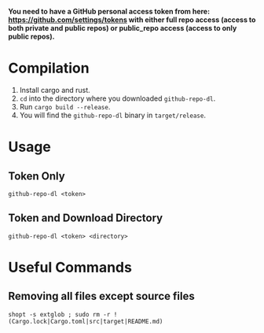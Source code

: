 **You need to have a GitHub personal access token from here: https://github.com/settings/tokens with either full repo access (access to both private and public repos) or public_repo access (access to only public repos).**

# Compilation

1. Install cargo and rust.
2. `cd` into the directory where you downloaded `github-repo-dl`.
3. Run `cargo build --release`.
4. You will find the `github-repo-dl` binary in `target/release`.

# Usage

## Token Only

    github-repo-dl <token>

## Token and Download Directory

    github-repo-dl <token> <directory>

# Useful Commands

## Removing all files except source files

    shopt -s extglob ; sudo rm -r !(Cargo.lock|Cargo.toml|src|target|README.md)
